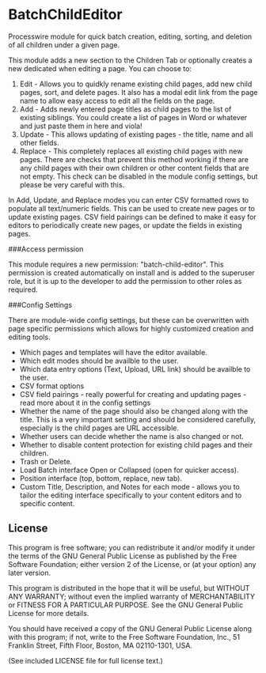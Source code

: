 BatchChildEditor
================

Processwire module for quick batch creation, editing, sorting, and deletion of all children under a given page.

This module adds a new section to the Children Tab or optionally creates a new dedicated when editing a page. You can choose to:

1. Edit - Allows you to quidkly rename existing child pages, add new child pages, sort, and delete pages. It also has a modal edit link from the page name to allow easy access to edit all the fields on the page.
2. Add - Adds newly entered page titles as child pages to the list of existing siblings. You could create a list of pages in Word or whatever and just paste them in here and viola!
3. Update - This allows updating of existing pages - the title, name and all other fields.
4. Replace - This completely replaces all existing child pages with new pages. There are checks that prevent this method working if there are any child pages with their own children or other content fields that are not empty. This check can be disabled in the module config settings, but please be very careful with this.

In Add, Update, and Replace modes you can enter CSV formatted rows to populate all text/numeric fields. This can be used to create new pages or to update existing pages. CSV field pairings can be defined to make it easy for editors to periodically create new pages, or update the fields in existing pages.


###Access permission

This module requires a new permission: "batch-child-editor". This permission is created automatically on install and is added to the superuser role, but it is up to the developer to add the permission to other roles as required.


###Config Settings

There are module-wide config settings, but these can be overwritten with page specific permissions which allows for highly customized creation and editing tools.

* Which pages and templates will have the editor available.
* Which edit modes should be availble to the user.
* Which data entry options (Text, Upload, URL link) should be availble to the user.
* CSV format options
* CSV field pairings - really powerful for creating and updating pages - read more about it in the config settings
* Whether the name of the page should also be changed along with the title. This is a very important setting and should be considered carefully, especially is the child pages are URL accessible.
* Whether users can decide whether the name is also changed or not.
* Whether to disable content protection for existing child pages and their children.
* Trash or Delete.
* Load Batch interface Open or Collapsed (open for quicker access).
* Position interface (top, bottom, replace, new tab).
* Custom Title, Description, and Notes for each mode - allows you to tailor the editing interface specifically to your content editors and to specific content.


## License

This program is free software; you can redistribute it and/or
modify it under the terms of the GNU General Public License
as published by the Free Software Foundation; either version 2
of the License, or (at your option) any later version.

This program is distributed in the hope that it will be useful,
but WITHOUT ANY WARRANTY; without even the implied warranty of
MERCHANTABILITY or FITNESS FOR A PARTICULAR PURPOSE.  See the
GNU General Public License for more details.

You should have received a copy of the GNU General Public License
along with this program; if not, write to the Free Software
Foundation, Inc., 51 Franklin Street, Fifth Floor, Boston, MA  02110-1301, USA.

(See included LICENSE file for full license text.)






